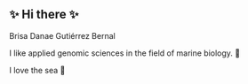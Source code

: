 ## ✨ Hi there ✨


Brisa Danae Gutiérrez Bernal 

I like applied genomic sciences in the field of marine biology. 🐳

I love the sea 🌊

